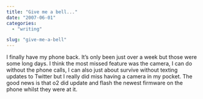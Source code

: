 ```yaml
---
title: "Give me a bell..."
date: "2007-06-01"
categories: 
  - "writing"

slug: "give-me-a-bell"
---
```


I finally have my phone back. It’s only been just over a week but those were some long days. I think the most missed feature was the camera, I can do without the phone calls, I can also just about survive without texting updates to Twitter but I really did miss having a camera in my pocket. The good news is that o2 did update and flash the newest firmware on the phone whilst they were at it.
